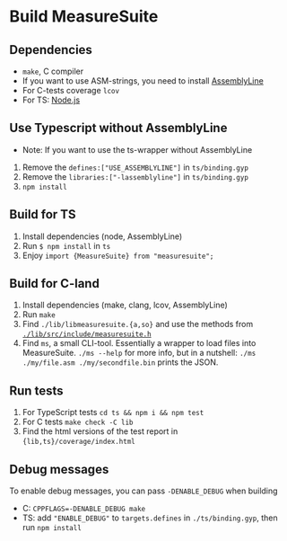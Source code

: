 # Build MeasureSuite

## Dependencies
- `make`, C compiler
- If you want to use ASM-strings, you need to install [AssemblyLine](https://github.com/0xADE1A1DE/AssemblyLine)
- For C-tests coverage `lcov` 
- For TS: [Node.js](https://nodejs.org/en/)



## Use Typescript without AssemblyLine

- Note: If you want to use the ts-wrapper without AssemblyLine

1. Remove the `defines:["USE_ASSEMBLYLINE"]` in `ts/binding.gyp`
1. Remove the `libraries:["-lassemblyline"]` in `ts/binding.gyp`
1. `npm install`

## Build for TS

1. Install dependencies (node, AssemblyLine)
1. Run `$ npm install` in `ts`
1. Enjoy `import {MeasureSuite} from "measuresuite";`

## Build for C-land

1. Install dependencies (make, clang, lcov, AssemblyLine)
1. Run `make`
1. Find `./lib/libmeasuresuite.{a,so}` and use the methods from [`./lib/src/include/measuresuite.h`](./lib/src/include/measuresuite.h)
1. Find `ms`, a small CLI-tool. Essentially a wrapper to load files into MeasureSuite. `./ms --help` for more info, but in a nutshell: `./ms ./my/file.asm ./my/secondfile.bin` prints the JSON.

## Run tests

1. For TypeScript tests `cd ts && npm i && npm test`
1. For C tests `make check -C lib`
1. Find the html versions of the test report in `{lib,ts}/coverage/index.html`

## Debug messages

To enable debug messages, you can pass `-DENABLE_DEBUG` when building
- C: `CPPFLAGS=-DENABLE_DEBUG make`
- TS: add `"ENABLE_DEBUG"` to `targets.defines` in `./ts/binding.gyp`, then run `npm install`
